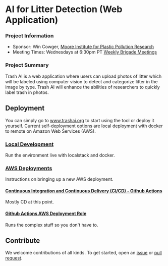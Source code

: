 # AI for Litter Detection (Web Application)

### Project Information

-   Sponsor: Win Cowger, [Moore Institute for Plastic Pollution Research](https://mooreplasticresearch.org/)
-   Meeting Times: Wednesdays at 6:30pm PT [Weekly Brigade Meetings](https://www.meetup.com/code4sac/)

### Project Summary

Trash AI is a web application where users can upload photos of litter which will be labeled using computer vision to detect and categorize litter in the image by type. Trash AI will enhance the abilities of researchers to quickly label trash in photos.

## Deployment

You can simply go to www.trashai.org to start using the tool or deploy it yourself. Current self-deployment options are local deployment with docker to remote on Amazon Web Services (AWS). 

### [Local Development](./docs/localdev.md)

Run the environment live with localstack and docker.

### [AWS Deployments](./docs/git-aws-account-setup.md)

Instructions on bringing up a new AWS deployment.

#### [Continuous Integration and Continuous Delivery (CI/CD) - Github Actions](./docs/github-actions.md)

Mostly CD at this point.

#### [Github Actions AWS Deployment Role](./docs/github-actions-deployment-role.md)

Runs the complex stuff so you don't have to.

## Contribute
We welcome contributions of all kinds. To get started, open an [issue](https://github.com/code4sac/trash-ai/issues) or [pull request](https://github.com/code4sac/trash-ai/pulls). 
